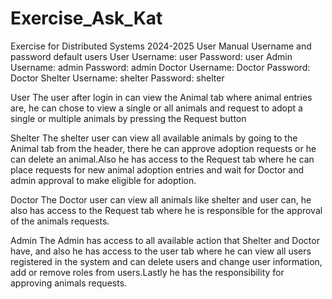 # Exercise_Ask_Kat
Exercise for Distributed Systems 2024-2025
User Manual
Username and password default users
User Username: user Password: user
Admin Username: admin Password: admin
Doctor Username: Doctor Password: Doctor
Shelter Username: shelter Password: shelter

User
The user after login in can view the Animal tab where animal entries are, he can chose to view a single or all animals and request to adopt a single or multiple animals by pressing the Request button

Shelter
The shelter user can view all available animals by going to the Animal tab from the header, there he can approve adoption requests or he can delete an animal.Also he has access to the Request tab where he can place requests for new animal adoption entries and wait for Doctor and admin approval to make eligible for adoption.

Doctor 
The Doctor user can view all animals like shelter and user can, he also has access to the Request tab where he is responsible for the approval of the animals requests.

Admin
The Admin has access to all available action that Shelter and Doctor have, and also he has access to the user tab where he can view all users registered in the system and can delete users and change user information, add or remove roles from users.Lastly he has the responsibility for approving animals requests.




 
